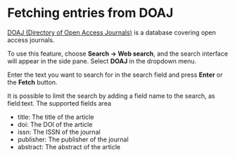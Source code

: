 # Fetching entries from DOAJ

[DOAJ (Directory of Open Access Journals)](http://doaj.org/) is a database covering open access journals.

To use this feature, choose **Search -&gt; Web search**, and the search interface will appear in the side pane. Select **DOAJ** in the dropdown menu.

Enter the text you want to search for in the search field and press **Enter** or the **Fetch** button.

It is possible to limit the search by adding a field name to the search, as field:text. The supported fields area

-   title: The title of the article
-   doi: The DOI of the article
-   issn: The ISSN of the journal
-   publisher: The publisher of the journal
-   abstract: The abstract of the article

